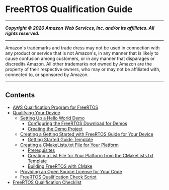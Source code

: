 # FreeRTOS Qualification Guide

-----
*****Copyright &copy; 2020 Amazon Web Services, Inc. and/or its affiliates. All rights reserved.*****

-----
Amazon's trademarks and trade dress may not be used in 
     connection with any product or service that is not Amazon's, 
     in any manner that is likely to cause confusion among customers, 
     or in any manner that disparages or discredits Amazon. All other 
     trademarks not owned by Amazon are the property of their respective
     owners, who may or may not be affiliated with, connected to, or 
     sponsored by Amazon.

-----
## Contents
+ [AWS Qualification Program for FreeRTOS](afr-qualification.md)
+ [Qualifying Your Device](freertos-qualification.md)
   + [Setting Up a Hello World Demo](afq-hw-demo.md)
      + [Configuring the FreeRTOS Download for Demos](hw-directory.md)
      + [Creating the Demo Project](demo-create-project.md)
   + [Creating a Getting Started with FreeRTOS Guide for Your Device](afq-gsg.md)
      + [Getting Started Guide Template](getting_started_template.md)
   + [Creating a CMakeLists.txt File for Your Platform](afq-cmake.md)
      + [Prerequisites](building-cmake-prereqs.md)
      + [Creating a List File for Your Platform from the CMakeLists.txt Template](cmake-template.md)
      + [Building FreeRTOS with CMake](building-cmake.md)
   + [Providing an Open Source License for Your Code](afq-license.md)
   + [FreeRTOS Qualification Check Script](afq-script.md)
+ [FreeRTOS Qualification Checklist](afq-checklist.md)